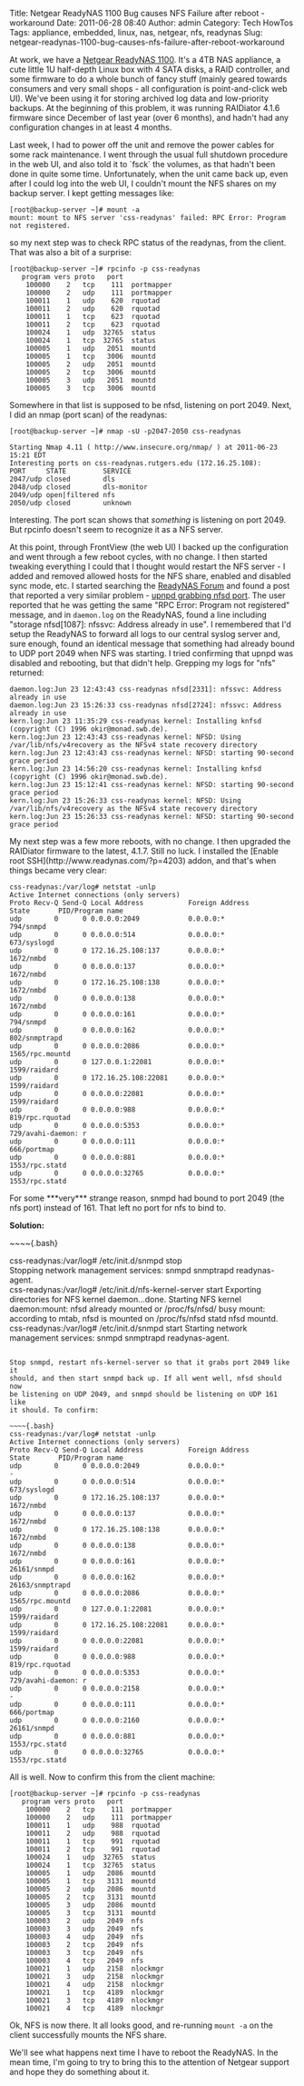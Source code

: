 Title: Netgear ReadyNAS 1100 Bug causes NFS Failure after reboot - workaround
Date: 2011-06-28 08:40
Author: admin
Category: Tech HowTos
Tags: appliance, embedded, linux, nas, netgear, nfs, readynas
Slug: netgear-readynas-1100-bug-causes-nfs-failure-after-reboot-workaround

At work, we have a [Netgear ReadyNAS
1100](http://www.readynas.com/?cat=23). It's a 4TB NAS appliance, a cute
little 1U half-depth Linux box with 4 SATA disks, a RAID controller, and
some firmware to do a whole bunch of fancy stuff (mainly geared towards
consumers and very small shops - all configuration is point-and-click
web UI). We've been using it for storing archived log data and
low-priority backups. At the beginning of this problem, it was running
RAIDiator 4.1.6 firmware since December of last year (over 6 months),
and hadn't had any configuration changes in at least 4 months.

Last week, I had to power off the unit and remove the power cables for
some rack maintenance. I went through the usual full shutdown procedure
in the web UI, and also told it to \`fsck\` the volumes, as that hadn't
been done in quite some time. Unfortunately, when the unit came back up,
even after I could log into the web UI, I couldn't mount the NFS shares
on my backup server. I kept getting messages like:

~~~~{.bash}
[root@backup-server ~]# mount -a
mount: mount to NFS server 'css-readynas' failed: RPC Error: Program not registered.
~~~~

so my next step was to check RPC status of the readynas, from the
client. That was also a bit of a surprise:

~~~~{.bash}
[root@backup-server ~]# rpcinfo -p css-readynas                        
   program vers proto   port                                              
    100000    2   tcp    111  portmapper                                  
    100000    2   udp    111  portmapper                                  
    100011    1   udp    620  rquotad                                     
    100011    2   udp    620  rquotad                                     
    100011    1   tcp    623  rquotad                                     
    100011    2   tcp    623  rquotad                                     
    100024    1   udp  32765  status                                      
    100024    1   tcp  32765  status                                      
    100005    1   udp   2051  mountd                                      
    100005    1   tcp   3006  mountd                                      
    100005    2   udp   2051  mountd                                      
    100005    2   tcp   3006  mountd                                      
    100005    3   udp   2051  mountd                                      
    100005    3   tcp   3006  mountd 
~~~~

Somewhere in that list is supposed to be nfsd, listening on port 2049.
Next, I did an nmap (port scan) of the readynas:

~~~~{.bash}
[root@backup-server ~]# nmap -sU -p2047-2050 css-readynas             

Starting Nmap 4.11 ( http://www.insecure.org/nmap/ ) at 2011-06-23 15:21 EDT
Interesting ports on css-readynas.rutgers.edu (172.16.25.108):              
PORT     STATE         SERVICE                                              
2047/udp closed        dls                                                  
2048/udp closed        dls-monitor                                          
2049/udp open|filtered nfs                                                  
2050/udp closed        unknown  
~~~~

Interesting. The port scan shows that *something* is listening on port
2049. But rpcinfo doesn't seem to recognize it as a NFS server.

At this point, through FrontView (the web UI) I backed up the
configuration and went through a few reboot cycles, with no change. I
then started tweaking everything I could that I thought would restart
the NFS server - I added and removed allowed hosts for the NFS share,
enabled and disabled sync mode, etc. I started searching the [ReadyNAS
Forum](http://www.readynas.com/forum/) and found a post that reported a
very similar problem - [upnpd grabbing nfsd
port](http://www.readynas.com/forum/viewtopic.php?f=20&t=23139). The
user reported that he was getting the same "RPC Error: Program not
registered" message, and in `daemon.log` on the ReadyNAS, found a line
including "storage nfsd[1087]: nfssvc: Address already in use". I
remembered that I'd setup the ReadyNAS to forward all logs to our
central syslog server and, sure enough, found an identical message that
something had already bound to UDP port 2049 when NFS was starting. I
tried confirming that upnpd was disabled and rebooting, but that didn't
help. Grepping my logs for "nfs" returned:

~~~~{.bash}
daemon.log:Jun 23 12:43:43 css-readynas nfsd[2331]: nfssvc: Address already in use
daemon.log:Jun 23 15:26:33 css-readynas nfsd[2724]: nfssvc: Address already in use
kern.log:Jun 23 11:35:29 css-readynas kernel: Installing knfsd (copyright (C) 1996 okir@monad.swb.de).
kern.log:Jun 23 12:43:43 css-readynas kernel: NFSD: Using /var/lib/nfs/v4recovery as the NFSv4 state recovery directory
kern.log:Jun 23 12:43:43 css-readynas kernel: NFSD: starting 90-second grace period
kern.log:Jun 23 14:56:20 css-readynas kernel: Installing knfsd (copyright (C) 1996 okir@monad.swb.de).
kern.log:Jun 23 15:12:41 css-readynas kernel: NFSD: starting 90-second grace period
kern.log:Jun 23 15:26:33 css-readynas kernel: NFSD: Using /var/lib/nfs/v4recovery as the NFSv4 state recovery directory
kern.log:Jun 23 15:26:33 css-readynas kernel: NFSD: starting 90-second grace period
~~~~

</p>
My next step was a few more reboots, with no change. I then upgraded the
RAIDiator firmware to the latest, 4.1.7. Still no luck. I installed the
[Enable root SSH](http://www.readynas.com/?p=4203) addon, and that's
when things became very clear:

~~~~{.bash}
css-readynas:/var/log# netstat -unlp
Active Internet connections (only servers)
Proto Recv-Q Send-Q Local Address           Foreign Address         State       PID/Program name   
udp        0      0 0.0.0.0:2049            0.0.0.0:*                           794/snmpd           
udp        0      0 0.0.0.0:514             0.0.0.0:*                           673/syslogd         
udp        0      0 172.16.25.108:137       0.0.0.0:*                           1672/nmbd           
udp        0      0 0.0.0.0:137             0.0.0.0:*                           1672/nmbd           
udp        0      0 172.16.25.108:138       0.0.0.0:*                           1672/nmbd           
udp        0      0 0.0.0.0:138             0.0.0.0:*                           1672/nmbd           
udp        0      0 0.0.0.0:161             0.0.0.0:*                           794/snmpd           
udp        0      0 0.0.0.0:162             0.0.0.0:*                           802/snmptrapd       
udp        0      0 0.0.0.0:2086            0.0.0.0:*                           1565/rpc.mountd     
udp        0      0 127.0.0.1:22081         0.0.0.0:*                           1599/raidard        
udp        0      0 172.16.25.108:22081     0.0.0.0:*                           1599/raidard        
udp        0      0 0.0.0.0:22081           0.0.0.0:*                           1599/raidard        
udp        0      0 0.0.0.0:988             0.0.0.0:*                           819/rpc.rquotad     
udp        0      0 0.0.0.0:5353            0.0.0.0:*                           729/avahi-daemon: r 
udp        0      0 0.0.0.0:111             0.0.0.0:*                           666/portmap         
udp        0      0 0.0.0.0:881             0.0.0.0:*                           1553/rpc.statd      
udp        0      0 0.0.0.0:32765           0.0.0.0:*                           1553/rpc.statd     
~~~~

</p>
For some ***very*** strange reason, snmpd had bound to port 2049 (the
nfs port) instead of 161. That left no port for nfs to bind to.

**Solution:**

<p>
~~~~{.bash}
 
css-readynas:/var/log# /etc/init.d/snmpd stop                                                       
Stopping network management services: snmpd snmptrapd readynas-agent.                               
css-readynas:/var/log# /etc/init.d/nfs-kernel-server start
Exporting directories for NFS kernel daemon...done.
Starting NFS kernel daemon:mount: nfsd already mounted or /proc/fs/nfsd/ busy
mount: according to mtab, nfsd is mounted on /proc/fs/nfsd
 statd nfsd mountd.
css-readynas:/var/log# /etc/init.d/snmpd start
Starting network management services: snmpd snmptrapd readynas-agent.
~~~~

Stop snmpd, restart nfs-kernel-server so that it grabs port 2049 like it
should, and then start snmpd back up. If all went well, nfsd should now
be listening on UDP 2049, and snmpd should be listening on UDP 161 like
it should. To confirm:

~~~~{.bash}
css-readynas:/var/log# netstat -unlp
Active Internet connections (only servers)
Proto Recv-Q Send-Q Local Address           Foreign Address         State       PID/Program name
udp        0      0 0.0.0.0:2049            0.0.0.0:*                           -
udp        0      0 0.0.0.0:514             0.0.0.0:*                           673/syslogd
udp        0      0 172.16.25.108:137       0.0.0.0:*                           1672/nmbd
udp        0      0 0.0.0.0:137             0.0.0.0:*                           1672/nmbd
udp        0      0 172.16.25.108:138       0.0.0.0:*                           1672/nmbd
udp        0      0 0.0.0.0:138             0.0.0.0:*                           1672/nmbd
udp        0      0 0.0.0.0:161             0.0.0.0:*                           26161/snmpd
udp        0      0 0.0.0.0:162             0.0.0.0:*                           26163/snmptrapd
udp        0      0 0.0.0.0:2086            0.0.0.0:*                           1565/rpc.mountd
udp        0      0 127.0.0.1:22081         0.0.0.0:*                           1599/raidard
udp        0      0 172.16.25.108:22081     0.0.0.0:*                           1599/raidard
udp        0      0 0.0.0.0:22081           0.0.0.0:*                           1599/raidard
udp        0      0 0.0.0.0:988             0.0.0.0:*                           819/rpc.rquotad
udp        0      0 0.0.0.0:5353            0.0.0.0:*                           729/avahi-daemon: r
udp        0      0 0.0.0.0:2158            0.0.0.0:*                           -
udp        0      0 0.0.0.0:111             0.0.0.0:*                           666/portmap
udp        0      0 0.0.0.0:2160            0.0.0.0:*                           26161/snmpd
udp        0      0 0.0.0.0:881             0.0.0.0:*                           1553/rpc.statd
udp        0      0 0.0.0.0:32765           0.0.0.0:*                           1553/rpc.statd
~~~~

All is well. Now to confirm this from the client machine:

~~~~{.bash}
[root@backup-server ~]# rpcinfo -p css-readynas
   program vers proto   port
    100000    2   tcp    111  portmapper
    100000    2   udp    111  portmapper
    100011    1   udp    988  rquotad
    100011    2   udp    988  rquotad
    100011    1   tcp    991  rquotad
    100011    2   tcp    991  rquotad
    100024    1   udp  32765  status
    100024    1   tcp  32765  status
    100005    1   udp   2086  mountd
    100005    1   tcp   3131  mountd
    100005    2   udp   2086  mountd
    100005    2   tcp   3131  mountd
    100005    3   udp   2086  mountd
    100005    3   tcp   3131  mountd
    100003    2   udp   2049  nfs
    100003    3   udp   2049  nfs
    100003    4   udp   2049  nfs
    100003    2   tcp   2049  nfs
    100003    3   tcp   2049  nfs
    100003    4   tcp   2049  nfs
    100021    1   udp   2158  nlockmgr
    100021    3   udp   2158  nlockmgr
    100021    4   udp   2158  nlockmgr
    100021    1   tcp   4189  nlockmgr
    100021    3   tcp   4189  nlockmgr
    100021    4   tcp   4189  nlockmgr
~~~~

Ok, NFS is now there. It all looks good, and re-running `mount -a` on
the client successfully mounts the NFS share.

We'll see what happens next time I have to reboot the ReadyNAS. In the
mean time, I'm going to try to bring this to the attention of Netgear
support and hope they do something about it.
